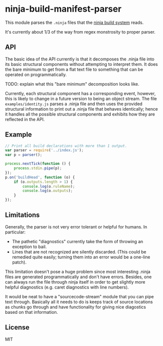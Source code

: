 # ninja-build-manifest-parser

This module parses the `.ninja` files that the [ninja build
system](https://github.com/martine/ninja) reads.

It's currently about 1/3 of the way from regex monstrosity to proper
parser.

## API

The basic idea of the API currently is that it decomposes the .ninja file
into its basic structural components without attempting to interpret them.
It does the bare minimum to get from a flat text file to something that can
be operated on programmatically.

TODO: explain what this "bare minimum"  decomposition looks like.

Currently, each structural component has a corresponding event, however,
this is likely to change in a future version to being an object stream.
The file `examples/identity.js` parses a .ninja file and then uses the
provided structural information to print out a .ninja file that behaves
identically; hence it handles all the possible structural components and
exhibits how they are reflected in the API.

## Example

```js
// Print all build declarations with more than 1 output.
var parser = require('../index.js');
var p = parser();

process.nextTick(function () {
    process.stdin.pipe(p);
});
p.on('buildHead', function (o) {
    if (o.outputs.length > 1) {
        console.log(o.ruleName);
        console.log(o.outputs);
    }
});
```

## Limitations

Generally, the parser is not very error tolerant or helpful for humans.
In particular:

* The pathetic "diagnostics" currently take the form of throwing an
  exception to bail.
* Lines that are not recognized are silently discarded. (This could be
  remedied quite easily; turning them into an error would be a one-line
  patch).

This limitation doesn't pose a huge problem since most interesting .ninja
files are generated programmatically and don't have errors.
Besides, one can always run the file through ninja itself in order to get
slightly more helpful diagnostics (e.g. caret diagnostics with line
numbers).

It would be neat to have a "sourcecode-stream" module that you can pipe
text through.
Basically all it needs to do is keeps track of source locations as chunks
go through and have functionality for giving nice diagostics based on that
information.


## License

MIT
